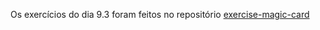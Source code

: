 Os exercícios do dia 9.3 foram feitos no repositório [exercise-magic-card](https://github.com/daviazev/exercise-magic-card)